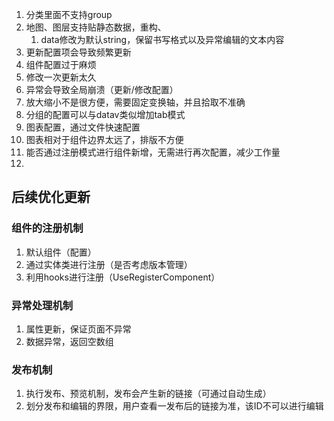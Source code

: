 1. 分类里面不支持group
2. 地图、图层支持贴静态数据，重构、
   1. data修改为默认string，保留书写格式以及异常编辑的文本内容
3. 更新配置项会导致频繁更新
4. 组件配置过于麻烦
5. 修改一次更新太久
6. 异常会导致全局崩溃（更新/修改配置）
7. 放大缩小不是很方便，需要固定变换轴，并且拾取不准确
8. 分组的配置可以与datav类似增加tab模式
9. 图表配置，通过文件快速配置
10. 图表相对于组件边界太远了，排版不方便
11. 能否通过注册模式进行组件新增，无需进行再次配置，减少工作量
12. 

## 后续优化更新

### 	组件的注册机制

1. 默认组件（配置）
2. 通过实体类进行注册（是否考虑版本管理）
3. 利用hooks进行注册（UseRegisterComponent）

### 异常处理机制

1. 属性更新，保证页面不异常
2. 数据异常，返回空数组

### 发布机制

1. 执行发布、预览机制，发布会产生新的链接（可通过自动生成）
2. 划分发布和编辑的界限，用户查看一发布后的链接为准，该ID不可以进行编辑